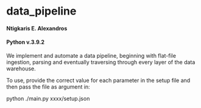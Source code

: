 # data_pipeline
#### Ntigkaris E. Alexandros
#### Python v.3.9.2

We implement and automate a data pipeline, beginning with flat-file ingestion, parsing and eventually traversing through every layer of the data warehouse.

To use, provide the correct value for each parameter in the setup file and then pass the file as argument in:

python ./main.py xxxx/setup.json

